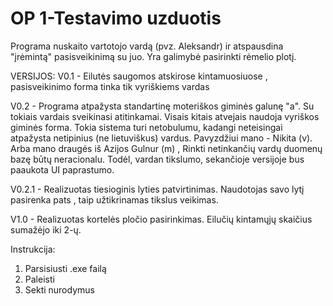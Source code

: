# OP 1-Testavimo uzduotis

Programa nuskaito vartotojo vardą (pvz. Aleksandr) ir atspausdina "įrėmintą" pasisveikinimą su juo. Yra galimybė pasirinkti rėmelio plotį.

VERSIJOS:
V0.1 - Eilutės saugomos atskirose kintamuosiuose , pasisveikinimo forma tinka tik vyriškiems vardas

V0.2 - Programa atpažysta standartinę moteriškos giminės galunę "a". Su tokiais vardais sveikinasi atitinkamai. Visais kitais atvejais naudoja vyriškos giminės forma.
Tokia sistema turi netobulumu, kadangi neteisingai atpažysta netipinius (ne lietuviškus) vardus. Pavyzdžiui mano - Nikita (v). Arba mano draugės iš Azijos Gulnur (m) ,
Rinkti netinkančių vardų duomenų bazę būtų neracionalu. Todėl, vardan tikslumo, sekančioje versijoje bus paaukota UI paprastumo.

V0.2.1 - Realizuotas tiesioginis lyties patvirtinimas. Naudotojas savo lytį pasirenka pats , taip užtikrinamas tikslus veikimas.

V1.0 - Realizuotas kortelės pločio pasirinkimas. Eilučių kintamųjų skaičius sumažėjo iki 2-ų. 

Instrukcija:
1. Parsisiusti .exe failą
2. Paleisti
3. Sekti nurodymus
